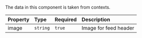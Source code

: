 The data in this component is taken from contexts.

| Property | Type     | Required | Description           |
| :------- | :------- | :------- | :-------------------- |
| image    | `string` | `true`   | Image for feed header |
